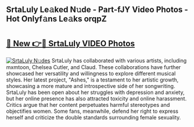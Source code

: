 ## SrtaLuly Le𝚊ked N𝚞de - Part-fJY Video Photos - Hot Onlyf𝚊ns Le𝚊ks orqpZ

# <h2><a href="http://ab47339.deff.icu/?id=SrtaLuly">🔗 New 👉🔴 SrtaLuly VIDEO Photos</a></h2>

[![SrtaLuly N𝚞des](https://i.imgur.com/rIISA9y.gif)](http://ab47339.deff.icu/?id=SrtaLuly)
SrtaLuly has collaborated with various artists, including mxmtoon, Chelsea Cutler, and Claud. These collaborations have further showcased her versatility and willingness to explore different musical styles. Her latest project, "Ashes," is a testament to her artistic growth, showcasing a more mature and introspective side of her songwriting. SrtaLuly has been open about her struggles with depression and anxiety, but her online presence has also attracted toxicity and online harassment. Critics argue that her content perpetuates harmful stereotypes and objectifies women. Some fans, meanwhile, defend her right to express herself and criticize the double standards surrounding female sexuality.
